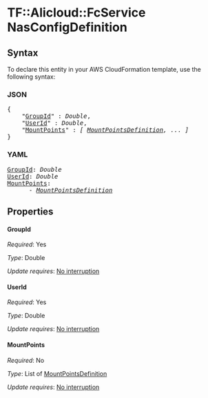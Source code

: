 # TF::Alicloud::FcService NasConfigDefinition

## Syntax

To declare this entity in your AWS CloudFormation template, use the following syntax:

### JSON

<pre>
{
    "<a href="#groupid" title="GroupId">GroupId</a>" : <i>Double</i>,
    "<a href="#userid" title="UserId">UserId</a>" : <i>Double</i>,
    "<a href="#mountpoints" title="MountPoints">MountPoints</a>" : <i>[ <a href="mountpointsdefinition.md">MountPointsDefinition</a>, ... ]</i>
}
</pre>

### YAML

<pre>
<a href="#groupid" title="GroupId">GroupId</a>: <i>Double</i>
<a href="#userid" title="UserId">UserId</a>: <i>Double</i>
<a href="#mountpoints" title="MountPoints">MountPoints</a>: <i>
      - <a href="mountpointsdefinition.md">MountPointsDefinition</a></i>
</pre>

## Properties

#### GroupId

_Required_: Yes

_Type_: Double

_Update requires_: [No interruption](https://docs.aws.amazon.com/AWSCloudFormation/latest/UserGuide/using-cfn-updating-stacks-update-behaviors.html#update-no-interrupt)

#### UserId

_Required_: Yes

_Type_: Double

_Update requires_: [No interruption](https://docs.aws.amazon.com/AWSCloudFormation/latest/UserGuide/using-cfn-updating-stacks-update-behaviors.html#update-no-interrupt)

#### MountPoints

_Required_: No

_Type_: List of <a href="mountpointsdefinition.md">MountPointsDefinition</a>

_Update requires_: [No interruption](https://docs.aws.amazon.com/AWSCloudFormation/latest/UserGuide/using-cfn-updating-stacks-update-behaviors.html#update-no-interrupt)

